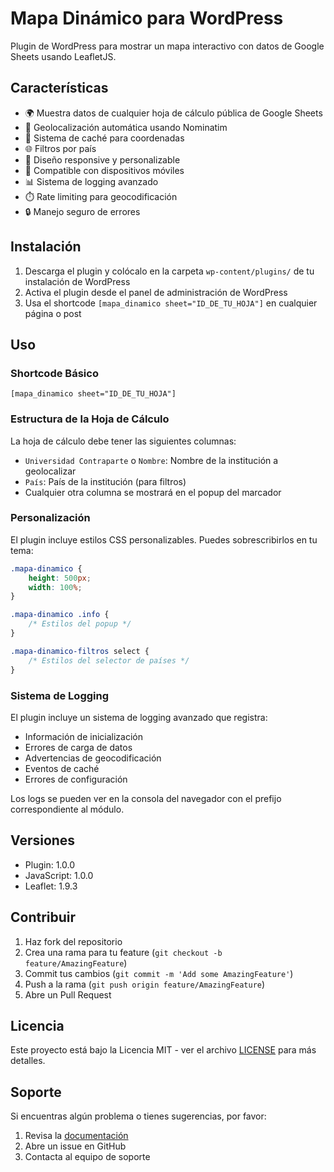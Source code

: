 # Mapa Dinámico para WordPress

Plugin de WordPress para mostrar un mapa interactivo con datos de Google Sheets usando LeafletJS.

## Características

- 🌍 Muestra datos de cualquier hoja de cálculo pública de Google Sheets
- 📍 Geolocalización automática usando Nominatim
- 🔄 Sistema de caché para coordenadas
- 🌐 Filtros por país
- 🎨 Diseño responsive y personalizable
- 📱 Compatible con dispositivos móviles
- 📊 Sistema de logging avanzado
- ⏱️ Rate limiting para geocodificación
- 🔒 Manejo seguro de errores

## Instalación

1. Descarga el plugin y colócalo en la carpeta `wp-content/plugins/` de tu instalación de WordPress
2. Activa el plugin desde el panel de administración de WordPress
3. Usa el shortcode `[mapa_dinamico sheet="ID_DE_TU_HOJA"]` en cualquier página o post

## Uso

### Shortcode Básico
```
[mapa_dinamico sheet="ID_DE_TU_HOJA"]
```

### Estructura de la Hoja de Cálculo

La hoja de cálculo debe tener las siguientes columnas:
- `Universidad Contraparte` o `Nombre`: Nombre de la institución a geolocalizar
- `País`: País de la institución (para filtros)
- Cualquier otra columna se mostrará en el popup del marcador

### Personalización

El plugin incluye estilos CSS personalizables. Puedes sobrescribirlos en tu tema:

```css
.mapa-dinamico {
    height: 500px;
    width: 100%;
}

.mapa-dinamico .info {
    /* Estilos del popup */
}

.mapa-dinamico-filtros select {
    /* Estilos del selector de países */
}
```

### Sistema de Logging

El plugin incluye un sistema de logging avanzado que registra:
- Información de inicialización
- Errores de carga de datos
- Advertencias de geocodificación
- Eventos de caché
- Errores de configuración

Los logs se pueden ver en la consola del navegador con el prefijo correspondiente al módulo.

## Versiones

- Plugin: 1.0.0
- JavaScript: 1.0.0
- Leaflet: 1.9.3

## Contribuir

1. Haz fork del repositorio
2. Crea una rama para tu feature (`git checkout -b feature/AmazingFeature`)
3. Commit tus cambios (`git commit -m 'Add some AmazingFeature'`)
4. Push a la rama (`git push origin feature/AmazingFeature`)
5. Abre un Pull Request

## Licencia

Este proyecto está bajo la Licencia MIT - ver el archivo [LICENSE](LICENSE) para más detalles.

## Soporte

Si encuentras algún problema o tienes sugerencias, por favor:
1. Revisa la [documentación](https://github.com/ilfass/muestra_mapa/wiki)
2. Abre un issue en GitHub
3. Contacta al equipo de soporte
